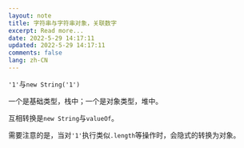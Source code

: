 ```yaml
---
layout: note
title: 字符串与字符串对象，关联数字
excerpt: Read more...
date: 2022-5-29 14:17:11
updated: 2022-5-29 14:17:11
comments: false
lang: zh-CN
---
```


`'1'`与`new String('1')`

一个是基础类型，栈中；一个是对象类型，堆中。

互相转换是`new String`与`valueOf`。

需要注意的是，当对`'1'`执行类似`.length`等操作时，会隐式的转换为对象。
  